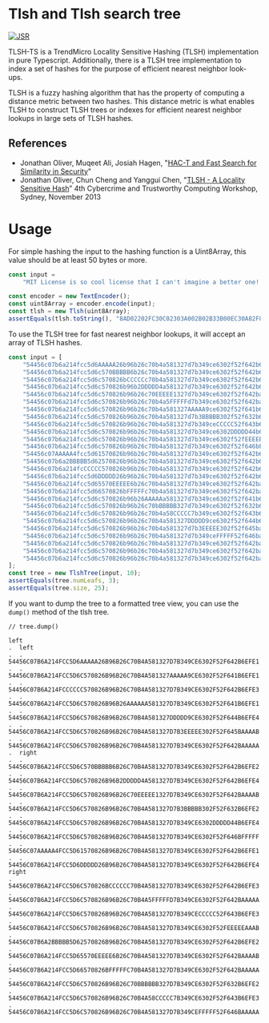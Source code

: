 # Tlsh and Tlsh search tree

[![JSR](https://jsr.io/badges/@kgwinnup/tlsh)](https://jsr.io/@kgwinnup/tlsh)

TLSH-TS is a TrendMicro Locality Sensitive Hashing (TLSH) implementation in pure Typescript. Additionally, there is a
TLSH tree implementation to index a set of hashes for the purpose of efficient nearest neighbor look-ups.

TLSH is a fuzzy hashing algorithm that has the property of computing a distance metric between two hashes. This distance
metric is what enables TLSH to construct TLSH trees or indexes for efficient nearest neighbor lookups in large sets of
TLSH hashes.

## References

- Jonathan Oliver, Muqeet Ali, Josiah Hagen,
  "[HAC-T and Fast Search for Similarity in Security](https://tlsh.org/papersDir/COINS_2020_camera_ready.pdf)"
- Jonathan Oliver, Chun Cheng and Yanggui Chen,
  "[TLSH - A Locality Sensitive Hash](https://github.com/trendmicro/tlsh/blob/master/TLSH_CTC_final.pdf)” 4th Cybercrime
  and Trustworthy Computing Workshop, Sydney, November 2013

# Usage

For simple hashing the input to the hashing function is a Uint8Array, this value should be at least 50 bytes or more.

```typescript
const input =
    "MIT License is so cool license that I can't imagine a better one!!MIT License is so cool license that I can't imagine a better one!!MIT License is so cool license that I can't imagine a better one!!MIT License is so cool license that I can't imagine a better one!";

const encoder = new TextEncoder();
const uint8Array = encoder.encode(input);
const tlsh = new Tlsh(uint8Array);
assertEquals(tlsh.toString(), "8AD02202FC30C02303A002B02B33B00EC30A82F80008E2FA000A008030B20E03CCA0C2");
```

To use the TLSH tree for fast nearest neighbor lookups, it will accept an array of TLSH hashes.

```typescript
const input = [
    "54456c07b6a214fcc5d6AAAAA26b96b26c70b4a581327d7b349ce6302f52f642b6efe1",
    "54456c07b6a214fcc5d6c570BBBBB6b26c70b4a581327d7b349ce6302f52f642b6efe2",
    "54456c07b6a214fcc5d6c570826bCCCCCc70b4a581327d7b349ce6302f52f642b6efe3",
    "54456c07b6a214fcc5d6c570826b96b2DDDDD4a581327d7b349ce6302f52f642b6efe4",
    "54456c07b6a214fcc5d6c570826b96b26c70EEEEE1327d7b349ce6302f52f642baaaab",
    "54456c07b6a214fcc5d6c570826b96b26c70b4a5FFFFFd7b349ce6302f52f642baaaaa",
    "54456c07b6a214fcc5d6c570826b96b26c70b4a581327AAAAA9ce6302f52f641b6efe1",
    "54456c07b6a214fcc5d6c570826b96b26c70b4a581327d7b3BBBBB302f52f632b6efe2",
    "54456c07b6a214fcc5d6c570826b96b26c70b4a581327d7b349ceCCCCC52f643b6efe3",
    "54456c07b6a214fcc5d6c570826b96b26c70b4a581327d7b349ce6302DDDDD44b6efe4",
    "54456c07b6a214fcc5d6c570826b96b26c70b4a581327d7b349ce6302f52fEEEEEaaab",
    "54456c07b6a214fcc5d6c570826b96b26c70b4a581327d7b349ce6302f52f646bFFFFF",
    "54456c07AAAAA4fcc5d61570826b96b26c70b4a581327d7b349ce6302f52f642b6efe1",
    "54456c07b6a2BBBBB5d62570826b96b26c70b4a581327d7b349ce6302f52f642b6efe2",
    "54456c07b6a214fcCCCCC570826b96b26c70b4a581327d7b349ce6302f52f642b6efe3",
    "54456c07b6a214fcc5d6DDDDD26b96b26c70b4a581327d7b349ce6302f52f642b6efe4",
    "54456c07b6a214fcc5d65570EEEEE6b26c70b4a581327d7b349ce6302f52f642baaaab",
    "54456c07b6a214fcc5d66570826bFFFFFc70b4a581327d7b349ce6302f52f642baaaaa",
    "54456c07b6a214fcc5d6c570826b96b26AAAAAa581327d7b349ce6302f52f641b6efe1",
    "54456c07b6a214fcc5d6c570826b96b26c70bBBBBB327d7b349ce6302f52f632b6efe2",
    "54456c07b6a214fcc5d6c570826b96b26c70b4a58CCCCC7b349ce6302f52f643b6efe3",
    "54456c07b6a214fcc5d6c570826b96b26c70b4a581327DDDDD9ce6302f52f644b6efe4",
    "54456c07b6a214fcc5d6c570826b96b26c70b4a581327d7b3EEEEE302f52f645baaaab",
    "54456c07b6a214fcc5d6c570826b96b26c70b4a581327d7b349ceFFFFF52f646baaaaa",
    "54456c07b6a214fcc5d6c570826b96b26c70b4a581327d7b349ce6302f52f642baaaaa",
    "54456c07b6a214fcc5d6c570826b96b26c70b4a581327d7b349ce6302f52f642baaaaa", //duplicate
    "54456c07b6a214fcc5d6c570826b96b26c70b4a581327d7b349ce6302f52f642baaaaa", //duplicate
];
const tree = new TlshTree(input, 10);
assertEquals(tree.numLeafs, 3);
assertEquals(tree.size, 25);
```

If you want to dump the tree to a formatted tree view, you can use the `dump()` method of the tlsh tree.

```
// tree.dump()

left
.  left
.  .  54456C07B6A214FCC5D6AAAAA26B96B26C70B4A581327D7B349CE6302F52F642B6EFE1
.  .  54456C07B6A214FCC5D6C570826B96B26C70B4A581327AAAAA9CE6302F52F641B6EFE1
.  .  54456C07B6A214FCCCCCC570826B96B26C70B4A581327D7B349CE6302F52F642B6EFE3
.  .  54456C07B6A214FCC5D6C570826B96B26AAAAAA581327D7B349CE6302F52F641B6EFE1
.  .  54456C07B6A214FCC5D6C570826B96B26C70B4A581327DDDDD9CE6302F52F644B6EFE4
.  .  54456C07B6A214FCC5D6C570826B96B26C70B4A581327D7B3EEEEE302F52F645BAAAAB
.  .  54456C07B6A214FCC5D6C570826B96B26C70B4A581327D7B349CE6302F52F642BAAAAA
.  right
.  .  54456C07B6A214FCC5D6C570BBBBB6B26C70B4A581327D7B349CE6302F52F642B6EFE2
.  .  54456C07B6A214FCC5D6C570826B96B2DDDDD4A581327D7B349CE6302F52F642B6EFE4
.  .  54456C07B6A214FCC5D6C570826B96B26C70EEEEE1327D7B349CE6302F52F642BAAAAB
.  .  54456C07B6A214FCC5D6C570826B96B26C70B4A581327D7B3BBBBB302F52F632B6EFE2
.  .  54456C07B6A214FCC5D6C570826B96B26C70B4A581327D7B349CE6302DDDDD44B6EFE4
.  .  54456C07B6A214FCC5D6C570826B96B26C70B4A581327D7B349CE6302F52F646BFFFFF
.  .  54456C07AAAAA4FCC5D61570826B96B26C70B4A581327D7B349CE6302F52F642B6EFE1
.  .  54456C07B6A214FCC5D6DDDDD26B96B26C70B4A581327D7B349CE6302F52F642B6EFE4
right
.  54456C07B6A214FCC5D6C570826BCCCCCC70B4A581327D7B349CE6302F52F642B6EFE3
.  54456C07B6A214FCC5D6C570826B96B26C70B4A5FFFFFD7B349CE6302F52F642BAAAAA
.  54456C07B6A214FCC5D6C570826B96B26C70B4A581327D7B349CECCCCC52F643B6EFE3
.  54456C07B6A214FCC5D6C570826B96B26C70B4A581327D7B349CE6302F52FEEEEEAAAB
.  54456C07B6A2BBBBB5D62570826B96B26C70B4A581327D7B349CE6302F52F642B6EFE2
.  54456C07B6A214FCC5D65570EEEEE6B26C70B4A581327D7B349CE6302F52F642BAAAAB
.  54456C07B6A214FCC5D66570826BFFFFFC70B4A581327D7B349CE6302F52F642BAAAAA
.  54456C07B6A214FCC5D6C570826B96B26C70BBBBBB327D7B349CE6302F52F632B6EFE2
.  54456C07B6A214FCC5D6C570826B96B26C70B4A58CCCCC7B349CE6302F52F643B6EFE3
.  54456C07B6A214FCC5D6C570826B96B26C70B4A581327D7B349CEFFFFF52F646BAAAAA
```
